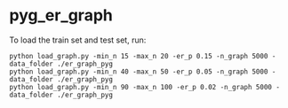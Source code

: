 # pyg_er_graph

To load the train set and test set, run:
```
python load_graph.py -min_n 15 -max_n 20 -er_p 0.15 -n_graph 5000 -data_folder ./er_graph_pyg
python load_graph.py -min_n 40 -max_n 50 -er_p 0.05 -n_graph 5000 -data_folder ./er_graph_pyg
python load_graph.py -min_n 90 -max_n 100 -er_p 0.02 -n_graph 5000 -data_folder ./er_graph_pyg
```
